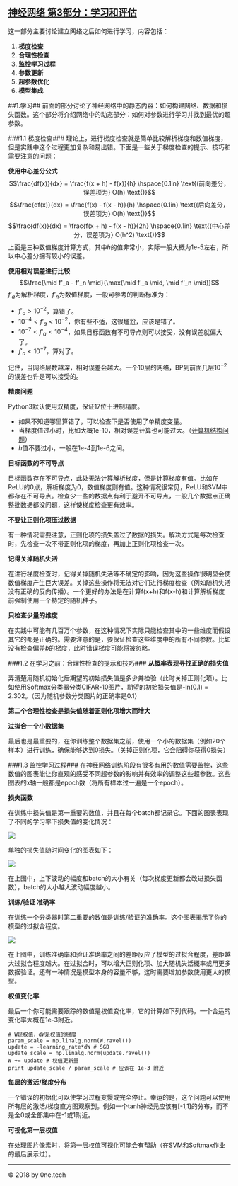 [神经网络 第3部分：学习和评估](http://cs231n.github.io/neural-networks-2/)
----------
这一部分主要讨论建立网络之后如何进行学习，内容包括：

1. **梯度检查**
2. **合理性检查**
3. **监控学习过程**
4. **参数更新**
5. **超参数优化**
6. **模型集成**

##1.学习##
前面的部分讨论了神经网络中的静态内容：如何构建网络、数据和损失函数。这个部分将介绍网络中的动态部分：如何对参数进行学习并找到最优的超参数。

###1.1 梯度检查###
理论上，进行梯度检查就是简单比较解析梯度和数值梯度，但是实践中这个过程更加复杂和易出错。下面是一些关于梯度检查的提示、技巧和需要注意的问题：

**使用中心差分公式**
$$\frac{df(x)}{dx} = \frac{f(x + h) - f(x)}{h} \hspace{0.1in} \text{(前向差分，误差项为} O(h) \text{)}$$
$$\frac{df(x)}{dx} = \frac{f(x) - f(x - h)}{h} \hspace{0.1in} \text{(后向差分，误差项为} O(h) \text{)}$$
$$\frac{df(x)}{dx} = \frac{f(x + h) - f(x - h)}{2h} \hspace{0.1in} \text{(中心差分，误差项为} O(h^2) \text{)}$$
上面是三种数值梯度计算方式，其中$h$的值非常小，实际一般大概为1e-5左右，所以中心差分拥有较小的误差。

**使用相对误差进行比较**
$$\frac{\mid f'_a - f'_n \mid}{\max(\mid f'_a \mid, \mid f'_n \mid)}$$
$f'_a$为解析梯度，$f'_n$为数值梯度，一般可参考的判断标准为：

- $f'_a > 10^{-2}$，算错了。
- $10^{-4} < f'_a < 10^{-2}$，你有些不适，这很尴尬，应该是错了。
- $10^{-7} < f'_a < 10^{-4}$，如果目标函数有不可导点则可以接受，没有误差就偏大了。
- $f'_a < 10^{-7}$，算对了。

记住，当网络层数越深，相对误差会越大。一个10层的网络，BP到前面几层$10^{-2}$的误差也许是可以接受的。

**精度问题**

Python3默认使用双精度，保证17位十进制精度。

- 如果不知道哪里算错了，可以检查下是否使用了单精度变量。
- 当梯度值过小时，比如大概1e-10，相对误差计算也可能过大。（[计算机结构问题](https://docs.oracle.com/cd/E19957-01/806-3568/ncg_goldberg.html)）
- $h$值不要过小，一般在1e-4到1e-6之间。

**目标函数的不可导点**

目标函数存在不可导点，此处无法计算解析梯度，但是计算梯度有值。比如在ReLU的0点，解析梯度为0，数值梯度则有值。这种情况很常见，ReLU和SVM中都存在不可导点。检查少一些的数据点有利于避开不可导点，一般几个数据点正确整批数据都没问题，这样使梯度检查更有效率。

**不要让正则化项压过数据**

有一种情况需要注意，正则化项的损失盖过了数据的损失。解决方式是每次检查时，先检查一次不带正则化项的梯度，再加上正则化项检查一次。

**记得关掉随机失活**

在进行梯度检查时，记得关掉随机失活等不确定的影响，因为这些操作很明显会使数值梯度产生巨大误差。关掉这些操作将无法对它们进行梯度检查（例如随机失活没有正确的反向传播）。一个更好的办法是在计算f(x+h)和f(x-h)和计算解析梯度前强制使用一个特定的随机种子。

**只检查少量的维度**

在实践中可能有几百万个参数，在这种情况下实际只能检查其中的一些维度而假设其它的都是正确的。需要注意的是，要保证检查这些维度中的所有不同参数。比如没有检查偏差$b$的梯度，此时错误梯度可能将被忽略。

###1.2 在学习之前：合理性检查的提示和技巧###
**从概率表现寻找正确的损失值**

弄清楚用随机初始化后期望的初始损失值是多少并检验（此时关掉正则化项）。比如使用Softmax分类器分类CIFAR-10图片，期望的初始损失值是-ln(0.1) = 2.302。（因为随机参数分类图片的正确率是0.1）

**第二个合理性检查是损失值随着正则化项增大而增大**

**过拟合一个小数据集**

最后也是最重要的，在你训练整个数据集之前，使用一个小的数据集（例如20个样本）进行训练，确保能够达到0损失。（关掉正则化项，它会阻碍你获得0损失）

###1.3 监控学习过程###
在神经网络训练阶段有很多有用的数值需要监控，这些数值的图表能让你直观的感受不同超参数的影响并有效率的调整这些超参数。这些图表的x轴一般都是epoch数（将所有样本过一遍是一个epoch）。

**损失函数**

在训练中损失值是第一重要的数值，并且在每个batch都记录它。下面的图表表现了不同的学习率下损失值的变化情况：

![](http://cs231n.github.io/assets/nn3/learningrates.jpeg)

单独的损失值随时间变化的图表如下：

![](http://cs231n.github.io/assets/nn3/loss.jpeg)

在上图中，上下波动的幅度和batch的大小有关（每次梯度更新都会改进损失函数），batch的大小越大波动幅度越小。

**训练/验证 准确率**

在训练一个分类器时第二重要的数值是训练/验证的准确率。这个图表揭示了你的模型的过拟合程度。

![](http://cs231n.github.io/assets/nn3/accuracies.jpeg)

在上图中，训练准确率和验证准确率之间的差距反应了模型的过拟合程度，差距越大过拟合程度越大。在过拟合时，可以增大正则化项、加大随机失活概率或用更多数据验证。还有一种情况是模型本身的容量不够，这时需要增加参数使用更大的模型。

**权值变化率**

最后一个你可能需要跟踪的数值是权值变化率，它的计算如下列代码，一个合适的变化率大概在1e-3附近。

	# W是权值，dW是权值的梯度
	param_scale = np.linalg.norm(W.ravel())
	update = -learning_rate*dW # SGD
	update_scale = np.linalg.norm(update.ravel())
	W += update # 权值更新量
	print update_scale / param_scale # 应该在 1e-3 附近

**每层的激活/梯度分布**

一个错误的初始化可以使学习过程变慢或完全停止。幸运的是，这个问题可以使用所有层的激活/梯度直方图观察到。例如一个tanh神经元应该有[-1,1]的分布，而不是全0或全部集中在-1或1附近。

**可视化第一层权值**

在处理图片像素时，将第一层权值可视化可能会有帮助（在SVM和Softmax作业的最后展示过）。

---
© 2018 by 0ne.tech